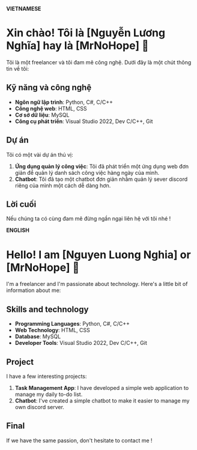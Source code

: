 **VIETNAMESE**

# Xin chào! Tôi là [Nguyễn Lương Nghĩa] hay là [MrNoHope] 👋

Tôi là một freelancer và tôi đam mê công nghệ. Dưới đây là một chút thông tin về tôi:

## Kỹ năng và công nghệ

- **Ngôn ngữ lập trình**: Python, C#, C/C++
- **Công nghệ web**: HTML, CSS
- **Cơ sở dữ liệu**: MySQL
- **Công cụ phát triển**: Visual Studio 2022, Dev C/C++, Git

## Dự án

Tôi có một vài dự án thú vị:

1. **Ứng dụng quản lý công việc**: Tôi đã phát triển một ứng dụng web đơn giản để quản lý danh sách công việc hàng ngày của mình.
2. **Chatbot**: Tôi đã tạo một chatbot đơn giản nhằm quản lý sever discord riêng của mình một cách dễ dàng hơn.

## Lời cuối

Nếu chúng ta có cùng đam mê đừng ngần ngại liên hệ với tôi nhé !


**ENGLISH**

# Hello! I am  [Nguyen Luong Nghia] or [MrNoHope] 👋

I'm a freelancer and I'm passionate about technology. Here's a little bit of information about me:

## Skills and technology

- **Programming Languages**: Python, C#, C/C++
- **Web Technology**: HTML, CSS
- **Database**: MySQL
- **Developer Tools**: Visual Studio 2022, Dev C/C++, Git

## Project

I have a few interesting projects:

1. **Task Management App**: I have developed a simple web application to manage my daily to-do list.
2. **Chatbot**: I've created a simple chatbot to make it easier to manage my own discord server.

## Final 

If we have the same passion, don't hesitate to contact me !




